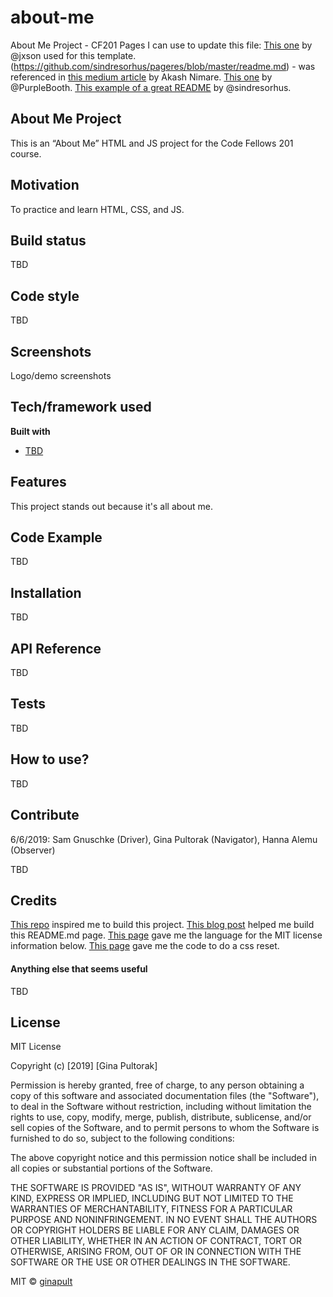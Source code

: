 <!--template copied from https://medium.com/@meakaakka/a-beginners-guide-to-writing-a-kickass-readme-7ac01da88ab3-->

# about-me
About Me Project - CF201
Pages I can use to update this file:
[This one](https://gist.github.com/jxson/1784669) by @jxson used for this template.
(https://github.com/sindresorhus/pageres/blob/master/readme.md) - was referenced in [this medium article](https://medium.com/@meakaakka/a-beginners-guide-to-writing-a-kickass-readme-7ac01da88ab3) by Akash Nimare.
[This one](https://gist.github.com/PurpleBooth/109311bb0361f32d87a2) by @PurpleBooth.
[This example of a great README](https://github.com/sindresorhus/pageres/blob/master/readme.md) by @sindresorhus.

## About Me Project
This is an “About Me” HTML and JS project for the Code Fellows 201 course.

## Motivation
To practice and learn HTML, CSS, and JS.

## Build status
TBD

## Code style
TBD
 
## Screenshots
Logo/demo screenshots

## Tech/framework used
<b>Built with</b>
- [TBD](url)

## Features
This project stands out because it's all about me.

## Code Example
TBD

## Installation
TBD<!--Provide step by step series of examples and explanations about how to get a development env running.-->

## API Reference

TBD<!--Depending on the size of the project, if it is small and simple enough the reference docs can be added to the README. For medium size to larger projects it is important to at least provide a link to where the API reference docs live.-->

## Tests
TBD<!--Describe and show how to run the tests with code examples.-->

## How to use?
TBD<!--If people like your project they’ll want to learn how they can use it. To do so include step by step guide to use your project.-->

## Contribute
6/6/2019: Sam Gnuschke (Driver), Gina Pultorak (Navigator), Hanna Alemu (Observer)

TBD<!--Let people know how they can contribute into your project. A [contributing guideline](https://github.com/zulip/zulip-electron/blob/master/CONTRIBUTING.md) will be a big plus.-->

## Credits

[This repo](https://github.com/codefellows/seattle-201d49/tree/master/class-02/demo) inspired me to build this project. 
[This blog post](https://medium.com/@meakaakka/a-beginners-guide-to-writing-a-kickass-readme-7ac01da88ab3) helped me build this README.md page.
[This page](https://choosealicense.com/licenses/mit/) gave me the language for the MIT license information below.
[This page](https://meyerweb.com/eric/tools/css/reset/) gave me the code to do a css reset.

#### Anything else that seems useful
TBD

## License
MIT License

Copyright (c) [2019] [Gina Pultorak]

Permission is hereby granted, free of charge, to any person obtaining a copy
of this software and associated documentation files (the "Software"), to deal
in the Software without restriction, including without limitation the rights
to use, copy, modify, merge, publish, distribute, sublicense, and/or sell
copies of the Software, and to permit persons to whom the Software is
furnished to do so, subject to the following conditions:

The above copyright notice and this permission notice shall be included in all
copies or substantial portions of the Software.

THE SOFTWARE IS PROVIDED "AS IS", WITHOUT WARRANTY OF ANY KIND, EXPRESS OR
IMPLIED, INCLUDING BUT NOT LIMITED TO THE WARRANTIES OF MERCHANTABILITY,
FITNESS FOR A PARTICULAR PURPOSE AND NONINFRINGEMENT. IN NO EVENT SHALL THE
AUTHORS OR COPYRIGHT HOLDERS BE LIABLE FOR ANY CLAIM, DAMAGES OR OTHER
LIABILITY, WHETHER IN AN ACTION OF CONTRACT, TORT OR OTHERWISE, ARISING FROM,
OUT OF OR IN CONNECTION WITH THE SOFTWARE OR THE USE OR OTHER DEALINGS IN THE
SOFTWARE.

MIT © [ginapult](https://github.com/ginapult/about-me)